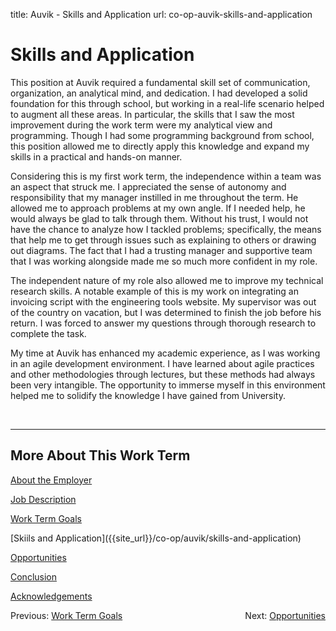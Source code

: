 title: Auvik - Skills and Application
url: co-op-auvik-skills-and-application

<h1 class="u-lead center">Skills and Application</h1>

This position at Auvik required a fundamental skill set of communication, organization, an analytical mind, and dedication. I had developed a solid foundation for this through school, but working in a real-life scenario helped to augment all these areas. In particular, the skills that I saw the most improvement during the work term were my analytical view and programming. Though I had some programming background from school, this position allowed me to directly apply this knowledge and expand my skills in a practical and hands-on manner.

Considering this is my first work term, the independence within a team was an aspect that struck me. I appreciated the sense of autonomy and responsibility that my manager instilled in me throughout the term. He allowed me to approach problems at my own angle. If I needed help, he would always be glad to talk through them. Without his trust, I would not have the chance to analyze how I tackled problems; specifically, the means that help me to get through issues such as explaining to others or drawing out diagrams. The fact that I had a trusting manager and supportive team that I was working alongside made me so much more confident in my role.

The independent nature of my role also allowed me to improve my technical research skills. A notable example of this is my work on integrating an invoicing script with the engineering tools website. My supervisor was out of the country on vacation, but I was determined to finish the job before his return. I was forced to answer my questions through thorough research to complete the task.

My time at Auvik has enhanced my academic experience, as I was working in an agile development environment. I have learned about agile practices and other methodologies through lectures, but these methods had always been very intangible. The opportunity to immerse myself in this environment helped me to solidify the knowledge I have gained from University.

<br>
<hr>

<h2 class="u-sublead">More About This Work Term</h2>

[About the Employer]({{site_url}}/co-op/auvik/about-the-employer)

[Job Description]({{site_url}}/co-op/auvik/job-description)

[Work Term Goals]({{site_url}}/co-op/auvik/work-term-goals)

<span class='active'>
  [Skiils and Application]({{site_url}}/co-op/auvik/skills-and-application)
</span>

[Opportunities]({{site_url}}/co-op/auvik/opportunities)

[Conclusion]({{site_url}}/co-op/auvik/conclusion)

[Acknowledgements]({{site_url}}/co-op/auvik/acknowledgements)

<div style="float: left;">
  Previous: <a href="{{ site_url }}/co-op/auvik/work-term-goals">Work Term Goals</a>
</div>

<div style="float: right;">
  Next: <a href="{{ site_url }}/co-op/auvik/opportunities">Opportunities</a>
</div>
